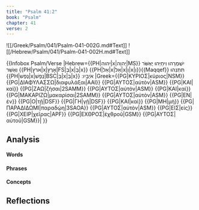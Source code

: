 ```yaml
---
title: "Psalm 41:2"
book: "Psalm"
chapter: 41
verse: 2
---
```

![[/Greek/Psalm/041/Psalm-041-002G.md#Text]]
![[/Hebrew/Psalm/041/Psalm-041-002H.md#Text]]

{{Infobox Psalm/Verse
|Hebrew={{PH|יהוה|x|יְהוָה|MS}}
יִשְׁמְרֵהוּ
וִיחַיֵּהוּ
<ref>
יֶאְשֹּׁר
</ref>
וְאֻשַּׁר
{{PH|ארץ|x|אָרֶץ|FS|בְּ|x|בָּ|x}} {{PH|אַל|x|אַל|x|וְ|x|וְ}}{{Maqqef}}
תִּתְּנֵהוּ
{{PH|נֶפֶשׁ|x|נֶפֶשׁ|BSC|בְּ|x|בְּ|x}}
אֹיְבָיו
׃
|Greek={{PG|ΚΥΡΙΟΣ|κύριος|NSM}} {{PG|ΔΙΑΦΥΛΑΣΣΩ|διαφυλάξαι|AAI}} {{PG|ΑΥΤΟΣ|αὐτὸν|ASM}} {{PG|ΚΑΙ|καὶ}} {{PG|ΖΑΩ|ζήσαι|2SAMM}} {{PG|ΑΥΤΟΣ|αὐτὸν|ASM}} {{PG|ΚΑΙ|καὶ}} {{PG|ΜΑΚΑΡΙΖΩ|μακαρίσαι|2SAMM}} {{PG|ΑΥΤΟΣ|αὐτὸν|ASM}} {{PG|ΕΝ|ἐν}} {{PG|Ο|τῇ|DSF}} {{PG|ΓΗ|γῇ|DSF}} {{PG|ΚΑΙ|καὶ}} {{PG|ΜΗ|μὴ}} {{PG|ΠΑΡΑΔΙΔΩΜΙ|παραδῴη|3SAOA}} {{PG|ΑΥΤΟΣ|αὐτὸν|ASM}} {{PG|ΕΙΣ|εἰς}} {{PG|ΧΕΙΡ|χεῖρας|APF}} {{PG|ΕΧΘΡΟΣ|ἐχθροῦ|GSM}} {{PG|ΑΥΤΟΣ|αὐτοῦ|GSM}}|
}}

## Analysis

#### Words

#### Phrases

#### Concepts

## Reflections
